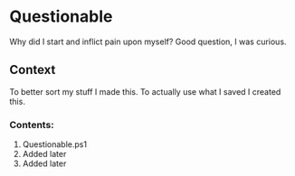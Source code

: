 # Questionable
Why did I start and inflict pain upon myself? Good question, I was curious.

## Context
To better sort my stuff I made this. To actually use what I saved I created this.

### Contents:
1. Questionable.ps1
2. Added later
3. Added later
